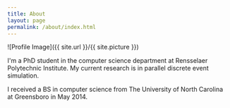 ```yaml
---
title: About
layout: page
permalink: /about/index.html
---
```

<style>
img { width: 50%; margin: 0 auto; display: block; }
</style>

![Profile Image]({{ site.url }}/{{ site.picture }})

<p>I'm a PhD student in the computer science department at Rensselaer Polytechnic Institute.  
My current research is in parallel discrete event simulation.</p>
<p>I received a BS in computer science from The University of North Carolina at Greensboro 
in May 2014.</p>

